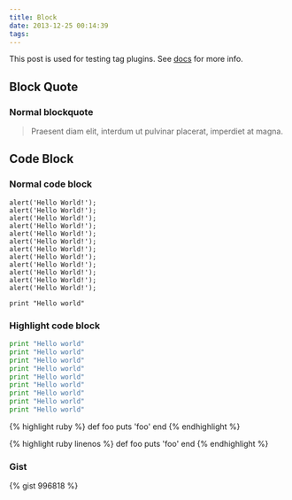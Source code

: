 ```yaml
---
title: Block
date: 2013-12-25 00:14:39
tags:
---
```


This post is used for testing tag plugins. See [docs](http://zespia.tw/hexo/docs/tag-plugins.html) for more info.

## Block Quote

### Normal blockquote

> Praesent diam elit, interdum ut pulvinar placerat, imperdiet at magna.

## Code Block

### Normal code block

```
alert('Hello World!');
alert('Hello World!');
alert('Hello World!');
alert('Hello World!');
alert('Hello World!');
alert('Hello World!');
alert('Hello World!');
alert('Hello World!');
alert('Hello World!');
alert('Hello World!');
alert('Hello World!');
alert('Hello World!');
```

    print "Hello world"

### Highlight code block

```python
print "Hello world"
print "Hello world"
print "Hello world"
print "Hello world"
print "Hello world"
print "Hello world"
print "Hello world"
print "Hello world"
print "Hello world"
```

{% highlight ruby %}
def foo
  puts 'foo'
end
{% endhighlight %}

{% highlight ruby linenos %}
def foo
  puts 'foo'
end
{% endhighlight %}

### Gist

{% gist 996818 %}
